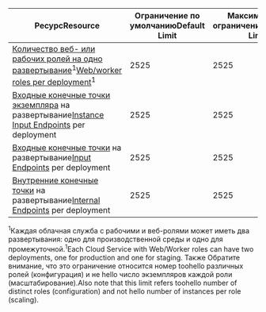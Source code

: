 | <span data-ttu-id="53615-101">Ресурс</span><span class="sxs-lookup"><span data-stu-id="53615-101">Resource</span></span> | <span data-ttu-id="53615-102">Ограничение по умолчанию</span><span class="sxs-lookup"><span data-stu-id="53615-102">Default Limit</span></span> | <span data-ttu-id="53615-103">Максимальное ограничение</span><span class="sxs-lookup"><span data-stu-id="53615-103">Maximum Limit</span></span> |
| --- | --- | --- |
| <span data-ttu-id="53615-104">[Количество веб- или рабочих ролей на одно развертывание](../articles/cloud-services/cloud-services-choose-me.md)<sup>1</sup></span><span class="sxs-lookup"><span data-stu-id="53615-104">[Web/worker roles per deployment](../articles/cloud-services/cloud-services-choose-me.md)<sup>1</sup></span></span> |<span data-ttu-id="53615-105">25</span><span class="sxs-lookup"><span data-stu-id="53615-105">25</span></span> |<span data-ttu-id="53615-106">25</span><span class="sxs-lookup"><span data-stu-id="53615-106">25</span></span> |
| <span data-ttu-id="53615-107">[Входные конечные точки экземпляра](http://msdn.microsoft.com/library/gg557552.aspx#InstanceInputEndpoint) на развертывание</span><span class="sxs-lookup"><span data-stu-id="53615-107">[Instance Input Endpoints](http://msdn.microsoft.com/library/gg557552.aspx#InstanceInputEndpoint) per deployment</span></span> |<span data-ttu-id="53615-108">25</span><span class="sxs-lookup"><span data-stu-id="53615-108">25</span></span> |<span data-ttu-id="53615-109">25</span><span class="sxs-lookup"><span data-stu-id="53615-109">25</span></span> |
| <span data-ttu-id="53615-110">[Входные конечные точки](http://msdn.microsoft.com/library/gg557552.aspx#InputEndpoint) на развертывание</span><span class="sxs-lookup"><span data-stu-id="53615-110">[Input Endpoints](http://msdn.microsoft.com/library/gg557552.aspx#InputEndpoint) per deployment</span></span> |<span data-ttu-id="53615-111">25</span><span class="sxs-lookup"><span data-stu-id="53615-111">25</span></span> |<span data-ttu-id="53615-112">25</span><span class="sxs-lookup"><span data-stu-id="53615-112">25</span></span> |
| <span data-ttu-id="53615-113">[Внутренние конечные точки](http://msdn.microsoft.com/library/gg557552.aspx#InternalEndpoint) на развертывание</span><span class="sxs-lookup"><span data-stu-id="53615-113">[Internal Endpoints](http://msdn.microsoft.com/library/gg557552.aspx#InternalEndpoint) per deployment</span></span> |<span data-ttu-id="53615-114">25</span><span class="sxs-lookup"><span data-stu-id="53615-114">25</span></span> |<span data-ttu-id="53615-115">25</span><span class="sxs-lookup"><span data-stu-id="53615-115">25</span></span> |

<span data-ttu-id="53615-116"><sup>1</sup>Каждая облачная служба с рабочими и веб-ролями может иметь два развертывания: одно для производственной среды и одно для промежуточной.</span><span class="sxs-lookup"><span data-stu-id="53615-116"><sup>1</sup>Each Cloud Service with Web/Worker roles can have two deployments, one for production and one for staging.</span></span> <span data-ttu-id="53615-117">Также Обратите внимание, что это ограничение относится номер toohello различных ролей (конфигурация) и не hello число экземпляров каждой роли (масштабирование).</span><span class="sxs-lookup"><span data-stu-id="53615-117">Also note that this limit refers toohello number of distinct roles (configuration) and not hello number of instances per role (scaling).</span></span>

